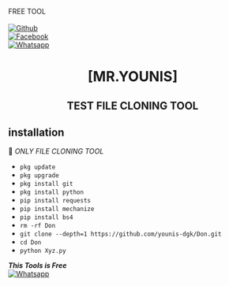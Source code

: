 FREE TOOL
<b></b> </br> <br>[![Github](https://img.shields.io/badge/Github-YOUNIS.XYZ-dimgray?style=flat-square&logo=github)](https://github.com/younis-dgk)<br> [![Facebook](https://img.shields.io/badge/Facebook-Mr.YOUNIS-blue?style=flat-square&logo=facebook)](https://www.facebook.com/YounisDgk)<br> [![Whatsapp](https://img.shields.io/badge/Whatsapp-YOUNIS-deepgreen?style=flat-square&logo=whatsapp)](https://wa.me/+923404708884)



<h1 align="center"> [MR.YOUNIS]</h1>

<h2 align="center">  TEST FILE CLONING TOOL </h2>


## <b>installation</b>

🔰 _ONLY FILE CLONING TOOL_


- `pkg update`
- `pkg upgrade`
- `pkg install git`
- `pkg install python`
- `pip install requests`
- `pip install mechanize`
- `pip install bs4`
- `rm -rf Don`
- `git clone --depth=1 https://github.com/younis-dgk/Don.git`
- `cd Don`
- `python Xyz.py`



 ___This Tools is Free___</br>
 [![Whatsapp](https://img.shields.io/badge/Whatsapp-MR.YOUNIS-deepgreen?style=flat-square&logo=whatsapp)](https://wa.me/+923404708884)
